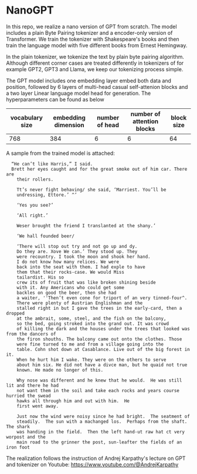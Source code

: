 # NanoGPT

In this repo, we realize a nano version of GPT from scratch. The model includes a plain Byte Pairing tokenizer and a encoder-only version of Transformer. We train the tokenizer with Shakespeare's books and then train the language model with five different books from Ernest Hemingway.

In the plain tokenizer, we tokenize the text by plain byte pairing algorithm. Although different corner cases are treated differently in tokenizers of for example GPT2, GPT3 and Llama, we keep our tokenizing process simple. 

The GPT model includes one embedding layer embed both data and position, followed by 6 layers of multi-head casual self-attenion blocks and a two layer Linear language model head for generation. The  hyperparameters can be found as below

| vocabulary size  | embedding dimension  | number of head |number of attention blocks |block size |
|---|---|---|---|---|
| 768| 384 |6|6 |64|



 A sample from the trained model is attached:



      “He can’t like Harris,” I said.
      Brett her eyes caught and for the great smoke out of him car. There are 
        their rollers. 

        Tt’s never fight behaving/ she said, ‘Marriest. You’ll be 
        undressing, Ettore.’ ^’ 

        ‘Yes you see?’ 

        ‘All right.’ 

        Weser brought the friend I translanted at the shany.’ 

        ‘We hall founded beer/ 

        ‘There will stop out try and not go up and dy. 
        Do they are. Xove We can.’ They stood up. They 
        were recountry. I took the moon and shook her hand. 
        I do not know how many relices. We were 
        back into the seat with them. I had exple to have 
        them that their rocks-case. We would Miss 
        tailardist. His so
        crew its of fruit that was like broken shining beside 
        with it. Any Americans who could get some 
        backles on good the beer, then she had 
        a waiter, ''Then’t even cone for triport of an very tinned-four^. 
        There were plenty of Austrian Englishman and the 
        stalled right in but I gave the trees in the early-card, then a dropped
        at the ambrait, some, steel, and the fish on the balcony,
        so the bed, going stroked into the grand out. It was crowd
        of killing the dark and the houses under the trees that looked was from the dancers of
        the firon shouths. The balcony came out onto the clothes. Those 
        were fine turned to me and from a village going into the
        table. Cohn shot down at Casablance. Live out of the big forest in it.
        When he hurt him I wake. They were on the others to serve
        about him six. He did not have a divce man, but he quaid not true
        known. He made no longer of this.

        Why nose was different and he knew that he would.  He was still lit and there he had
        not want them in the soil and take each rocks and years course hurried the swead
        hawks all through him and out with him.  He
        first went away.

        Just now the wind were noisy since he had bright.  The seatment of
        steadily.  The sun with a machanged los.  Perhaps from the shaft.  The shark
        was handing in the field.  Then the left hand-ut raw hat ct very worpost and the 
        main road to the grinner the post, sun-leafter the fields of an iron foot

The realization follows the instruction of Andrej Karpathy's lecture on GPT and tokenizer on Youtube:
https://www.youtube.com/@AndrejKarpathy